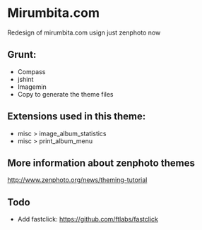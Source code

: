 Mirumbita.com
========================
Redesign of mirumbita.com usign just zenphoto now

Grunt:
------
* Compass
* jshint
* Imagemin
* Copy to generate the theme files

Extensions used in this theme:
------------------------------
* misc > image_album_statistics
* misc > print_album_menu

More information about zenphoto themes
--------------------------------------
http://www.zenphoto.org/news/theming-tutorial

Todo
----
* Add fastclick: https://github.com/ftlabs/fastclick